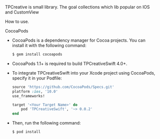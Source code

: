 TPCreative is small library. The goal collections which lib popular on IOS and CustomView


How to use.


CocoaPods

* CocoaPods is a dependency manager for Cocoa projects. You can install it with the following command:

    ```ruby
    $ gem install cocoapods
    ```

* CocoaPods 1.1+ is required to build TPCreativeSwift 4.0+.

* To integrate TPCreativeSwift into your Xcode project using CocoaPods, specify it in your Podfile:
    
    ```ruby
    source 'https://github.com/CocoaPods/Specs.git'
    platform :ios, '10.0'
    use_frameworks!

    target '<Your Target Name>' do
        pod 'TPCreativeSwift', '~> 0.0.2'
    end
    ```

* Then, run the following command:
    ```ruby
    $ pod install
    ```
